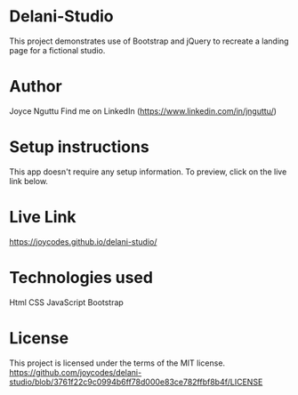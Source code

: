 # Delani-Studio
This project demonstrates use of Bootstrap and jQuery to recreate a landing page for a fictional studio.

# Author
Joyce Nguttu
Find me on LinkedIn (https://www.linkedin.com/in/jnguttu/)

# Setup instructions
This app doesn't require any setup information. To preview, click on the live link below.

# Live Link
https://joycodes.github.io/delani-studio/

# Technologies used
Html
CSS
JavaScript
Bootstrap

# License
This project is licensed under the terms of the MIT license.
https://github.com/joycodes/delani-studio/blob/3761f22c9c0994b6ff78d000e83ce782ffbf8b4f/LICENSE


